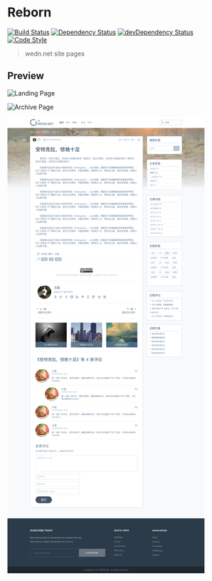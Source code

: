 # Reborn

[![Build Status][travis-image]][travis-url]
[![Dependency Status][dependency-image]][dependency-url]
[![devDependency Status][devdependency-image]][devdependency-url]
[![Code Style][style-image]][style-url]

[travis-image]: https://img.shields.io/travis/zce/reborn/vue.svg
[travis-url]: https://travis-ci.org/zce/reborn
[dependency-image]: https://img.shields.io/david/zce/reborn.svg
[dependency-url]: https://david-dm.org/zce/reborn
[devdependency-image]: https://img.shields.io/david/dev/zce/reborn.svg
[devdependency-url]: https://david-dm.org/zce/reborn?type=dev
[style-image]: https://img.shields.io/badge/code%20style-standard-brightgreen.svg
[style-url]: http://standardjs.com/

> wedn.net site pages

## Preview

![Landing Page](design/exports/Landing@2x.png)

![Archive Page](design/exports/Archive@2x.png)

![Single Page](design/exports/Single@2x.png)


<!--
  https://github.com/yeoman/generator-webapp/compare/a13c2f...master
  https://github.com/twbs/bootstrap/compare/2d8789...v4-dev
-->
